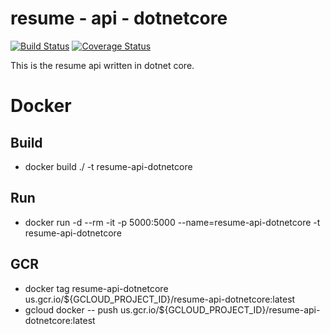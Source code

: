 # resume - api - dotnetcore

[![Build Status](https://jenkins.derekpedersen.com/buildStatus/icon?job=derekpedersen/resume-api-dotnetcore/master&style=plastic&.png)](https://jenkins.derekpedersen.com/job/derekpedersen/job/resume-api-dotnetcore/job/master/)
[![Coverage Status](https://coveralls.io/repos/github/derekpedersen/resume-api-dotnetcore/badge.png?branch=master)](https://coveralls.io/github/derekpedersen/resume-api-dotnetcore)

This is the resume api written in dotnet core.

# Docker

## Build
- docker build ./ -t resume-api-dotnetcore

## Run
- docker run -d --rm -it -p 5000:5000 --name=resume-api-dotnetcore -t resume-api-dotnetcore

## GCR
- docker tag resume-api-dotnetcore us.gcr.io/${GCLOUD_PROJECT_ID}/resume-api-dotnetcore:latest
- gcloud docker -- push us.gcr.io/${GCLOUD_PROJECT_ID}/resume-api-dotnetcore:latest
